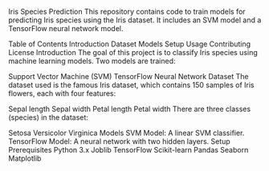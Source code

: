 Iris Species Prediction
This repository contains code to train models for predicting Iris species using the Iris dataset. It includes an SVM model and a TensorFlow neural network model.

Table of Contents
Introduction
Dataset
Models
Setup
Usage
Contributing
License
Introduction
The goal of this project is to classify Iris species using machine learning models. Two models are trained:

Support Vector Machine (SVM)
TensorFlow Neural Network
Dataset
The dataset used is the famous Iris dataset, which contains 150 samples of Iris flowers, each with four features:

Sepal length
Sepal width
Petal length
Petal width
There are three classes (species) in the dataset:

Setosa
Versicolor
Virginica
Models
SVM Model: A linear SVM classifier.
TensorFlow Model: A neural network with two hidden layers.
Setup
Prerequisites
Python 3.x
Joblib
TensorFlow
Scikit-learn
Pandas
Seaborn
Matplotlib
